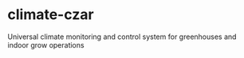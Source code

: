 # climate-czar
Universal climate monitoring and control system for greenhouses and indoor grow operations
